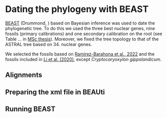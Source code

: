 # Dating the phylogeny with BEAST

[BEAST]() (Drummond, ) based on Bayesian inference was used to date the phylogenetic tree. To do this we used the three best nuclear genes, nine fossils (primary calibrations) and one secondary calibration on the root (see Table ... in [MSc thesis]()). Moreover, we fixed the tree topology to that of the ASTRAL tree based on 34. nuclear genes. 

We selected the fossils based on [Ramirez-Barahona et al., 2022]() and the fossils included in [Li et al. (2020)](), except _Cryptocaryoxylon gippslandicum_.

## Alignments

## Preparing the xml file in BEAUti

## Running BEAST


